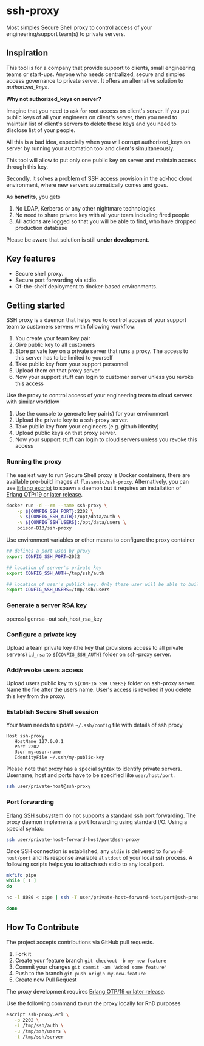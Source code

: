 # ssh-proxy

Most simples Secure Shell proxy to control access of your engineering/support team(s) to private servers.


## Inspiration

This tool is for a company that provide support to clients, small engineering teams or start-ups. Anyone who needs centralized, secure and simples access governance to private server. It offers an alternative solution to *authorized_keys*.

**Why not authorized_keys on server?**

Imagine that you need to ask for root access on client's server. If you put public keys of all your engineers on client's server, then you need to maintain list of client's servers to delete these keys and you need to disclose list of your people.

All this is a bad idea, especially when you will corrupt authorized_keys on server by running your automation tool and client's simultaneously.

This tool will allow to put only one public key on server and maintain access through this key.

Secondly, it solves a problem of SSH access provision in the ad-hoc cloud environment, where new servers automatically comes and goes. 

As **benefits**, you gets

1. No LDAP, Kerberos or any other nightmare technologies
2. No need to share private key with all your team including fired people
3. All actions are logged so that you will be able to find, who have dropped production database

Please be aware that solution is still **under development**.


## Key features

* Secure shell proxy.
* Secure port forwarding via stdio.
* Of-the-shelf deployment to docker-based environments. 


## Getting started

SSH proxy is a daemon that helps you to control access of your support team to customers servers with following workflow:

1. You create your team key pair
2. Give public key to all customers
3. Store private key on a private server that runs a proxy. The access to this server has to be limited to yourself
4. Take public key from your support personnel
5. Upload them on that proxy server
6. Now your support stuff can login to customer server unless you revoke this access

Use the proxy to control access of your engineering team to cloud servers with similar workflow

1. Use the console to generate key pair(s) for your environment.
2. Upload the private key to a ssh-proxy server.
3. Take public key from your engineers (e.g. github identity)
4. Upload public keys on that proxy server.
5. Now your support stuff can login to cloud servers unless you revoke this access

### Running the proxy

The easiest way to run Secure Shell proxy is Docker containers, there are available pre-build images at `flussonic/ssh-proxy`. 
Alternatively, you can use [Erlang escript](http://erlang.org/doc/man/escript.html) to spawn a daemon but it requires an installation of [Erlang OTP/19 or later release](http://www.erlang.org).

```bash
docker run -d --rm --name ssh-proxy \
    -p ${CONFIG_SSH_PORT}:2202 \
    -v ${CONFIG_SSH_AUTH}:/opt/data/auth \
    -v ${CONFIG_SSH_USERS}:/opt/data/users \
    poison-B13/ssh-proxy
```

Use environment variables or other means to configure the proxy container

```bash
## defines a port used by proxy
export CONFIG_SSH_PORT=2022

## location of server's private key
export CONFIG_SSH_AUTH=/tmp/ssh/auth

## location of user's publick key. Only these user will be able to build a tunnel
export CONFIG_SSH_USERS=/tmp/ssh/users
```

### Generate a server RSA key 
openssl genrsa -out ssh_host_rsa_key

### Configure a private key

Upload a team private key (the key that provisions access to all private servers) `id_rsa` to `${CONFIG_SSH_AUTH}` folder on ssh-proxy server.


### Add/revoke users access

Upload users public key to `${CONFIG_SSH_USERS}` folder on ssh-proxy server. Name the file after the users name. User's access is revoked if you delete this key from the proxy.


### Establish Secure Shell session

Your team needs to update `~/.ssh/config` file with details of ssh proxy

```
Host ssh-proxy
   HostName 127.0.0.1
   Port 2202
   User my-user-name
   IdentityFile ~/.ssh/my-public-key
```

Please note that proxy has a special syntax to identify private servers. Username, host and ports have to be specified like `user/host/port`.

```bash
ssh user/private-host@ssh-proxy
```


### Port forwarding

[Erlang SSH subsystem](http://erlang.org/pipermail/erlang-questions/2018-January/094706.html) do not supports a standard ssh port forwarding. The proxy daemon implements a port forwarding using standard I/O. Using a special syntax:

```bash
ssh user/private-host~forward-host/port@ssh-proxy
```

Once SSH connection is established, any `stdin` is delivered to `forward-host/port` and its response available at `stdout` of your local ssh process. A following scripts helps you to attach ssh stdio to any local port.

```bash
mkfifo pipe
while [ 1 ]
do

nc -l 8080 < pipe | ssh -T user/private-host~forward-host/port@ssh-proxy | tee pipe > /dev/null

done
```

## How To Contribute

The project accepts contributions via GitHub pull requests.

1. Fork it
2. Create your feature branch `git checkout -b my-new-feature`
3. Commit your changes `git commit -am 'Added some feature'`
4. Push to the branch `git push origin my-new-feature`
5. Create new Pull Request

The proxy development requires [Erlang OTP/19 or later release](http://www.erlang.org).

Use the following command to run the proxy locally for RnD purposes

```bash
escript ssh-proxy.erl \
   -p 2202 \
   -i /tmp/ssh/auth \
   -u /tmp/ssh/users \
   -t /tmp/ssh/server
```

